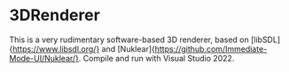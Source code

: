 # 3DRenderer
This is a very rudimentary software-based 3D renderer, based on [libSDL]{https://www.libsdl.org/} and [Nuklear]{https://github.com/Immediate-Mode-UI/Nuklear/}. 
Compile and run with Visual Studio 2022.
